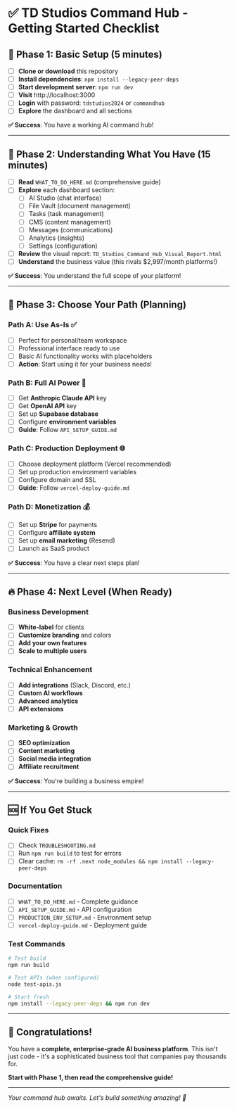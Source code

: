 # ✅ TD Studios Command Hub - Getting Started Checklist

## 🚀 Phase 1: Basic Setup (5 minutes)

- [ ] **Clone or download** this repository
- [ ] **Install dependencies**: `npm install --legacy-peer-deps`
- [ ] **Start development server**: `npm run dev`
- [ ] **Visit** http://localhost:3000
- [ ] **Login** with password: `tdstudios2024` or `commandhub`
- [ ] **Explore** the dashboard and all sections

**✅ Success**: You have a working AI command hub!

---

## 🔧 Phase 2: Understanding What You Have (15 minutes)

- [ ] **Read** `WHAT_TO_DO_HERE.md` (comprehensive guide)
- [ ] **Explore** each dashboard section:
  - [ ] AI Studio (chat interface)
  - [ ] File Vault (document management)
  - [ ] Tasks (task management)
  - [ ] CMS (content management)
  - [ ] Messages (communications)
  - [ ] Analytics (insights)
  - [ ] Settings (configuration)
- [ ] **Review** the visual report: `TD_Studios_Command_Hub_Visual_Report.html`
- [ ] **Understand** the business value (this rivals $2,997/month platforms!)

**✅ Success**: You understand the full scope of your platform!

---

## 🎯 Phase 3: Choose Your Path (Planning)

### Path A: Use As-Is ✅
- [ ] Perfect for personal/team workspace
- [ ] Professional interface ready to use
- [ ] Basic AI functionality works with placeholders
- [ ] **Action**: Start using it for your business needs!

### Path B: Full AI Power 🚀
- [ ] Get **Anthropic Claude API** key
- [ ] Get **OpenAI API** key  
- [ ] Set up **Supabase database**
- [ ] Configure **environment variables**
- [ ] **Guide**: Follow `API_SETUP_GUIDE.md`

### Path C: Production Deployment 🌐
- [ ] Choose deployment platform (Vercel recommended)
- [ ] Set up production environment variables
- [ ] Configure domain and SSL
- [ ] **Guide**: Follow `vercel-deploy-guide.md`

### Path D: Monetization 💰
- [ ] Set up **Stripe** for payments
- [ ] Configure **affiliate system**
- [ ] Set up **email marketing** (Resend)
- [ ] Launch as SaaS product

**✅ Success**: You have a clear next steps plan!

---

## 🔥 Phase 4: Next Level (When Ready)

### Business Development
- [ ] **White-label** for clients
- [ ] **Customize branding** and colors
- [ ] **Add your own features**
- [ ] **Scale to multiple users**

### Technical Enhancement
- [ ] **Add integrations** (Slack, Discord, etc.)
- [ ] **Custom AI workflows**
- [ ] **Advanced analytics**
- [ ] **API extensions**

### Marketing & Growth
- [ ] **SEO optimization**
- [ ] **Content marketing**
- [ ] **Social media integration**
- [ ] **Affiliate recruitment**

**✅ Success**: You're building a business empire!

---

## 🆘 If You Get Stuck

### Quick Fixes
- [ ] Check `TROUBLESHOOTING.md`
- [ ] Run `npm run build` to test for errors
- [ ] Clear cache: `rm -rf .next node_modules && npm install --legacy-peer-deps`

### Documentation
- [ ] `WHAT_TO_DO_HERE.md` - Complete guidance
- [ ] `API_SETUP_GUIDE.md` - API configuration  
- [ ] `PRODUCTION_ENV_SETUP.md` - Environment setup
- [ ] `vercel-deploy-guide.md` - Deployment guide

### Test Commands
```bash
# Test build
npm run build

# Test APIs (when configured)
node test-apis.js

# Start fresh
npm install --legacy-peer-deps && npm run dev
```

---

## 🎉 Congratulations!

You have a **complete, enterprise-grade AI business platform**. This isn't just code - it's a sophisticated business tool that companies pay thousands for.

**Start with Phase 1, then read the comprehensive guide!**

---

*Your command hub awaits. Let's build something amazing! 🚀*